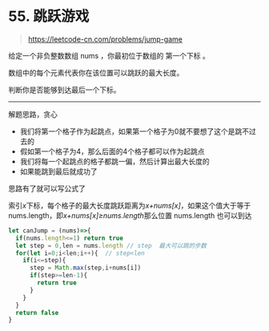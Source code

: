 
# 55. 跳跃游戏

> https://leetcode-cn.com/problems/jump-game

给定一个非负整数数组 nums ，你最初位于数组的 第一个下标 。

数组中的每个元素代表你在该位置可以跳跃的最大长度。

判断你是否能够到达最后一个下标。

----
解题思路，贪心

- 我们将第一个格子作为起跳点，如果第一个格子为0就不要想了这个是跳不过去的
- 假如第一个格子为4，那么后面的4个格子都可以作为起跳点
- 我们将每一个起跳点的格子都跳一偏，然后计算出最大长度的
- 如果能跳到最后就成功了

思路有了就可以写公式了

索引<i>x</i>下标，每个格子的最大长度跳跃距离为<i>x+nums[x]</i>，如果这个值大于等于nums.length，即<i>x+nums[x]≥nums.length</i>那么位置 nums.length 也可以到达


```js
let canJump = (nums)=>{
  if(nums.length<=1) return true
  let step = 0,len = nums.length // step  最大可以跳的步数
  for(let i=0;i<len;i++){  // step<len
    if(i<=step){
      step = Math.max(step,i+nums[i])
      if(step>=len-1){
        return true
      }
    } 
  }
  return false
}

```

